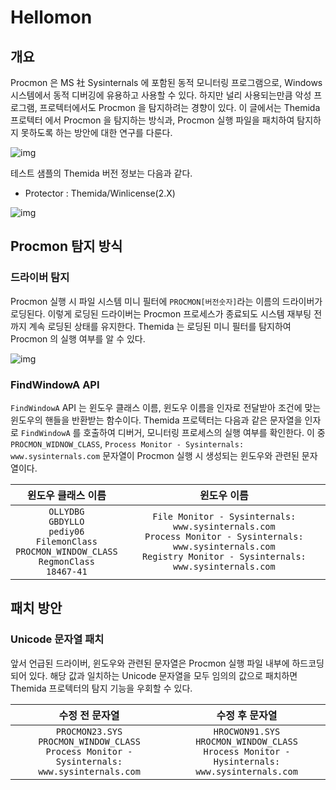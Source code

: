 # Hellomon

## 개요

Procmon 은 MS 社 Sysinternals 에 포함된 동적 모니터링 프로그램으로, Windows 시스템에서 동적 디버깅에 유용하고 사용할 수 있다. 하지만 널리 사용되는만큼 악성 프로그램, 프로텍터에서도 Procmon 을 탐지하려는 경향이 있다.
이 글에서는 Themida 프로텍터 에서 Procmon 을 탐지하는 방식과, Procmon 실행 파일을 패치하여 탐지하지 못하도록 하는 방안에 대한 연구를 다룬다.



![img](https://www.moonding.co.kr/content/images/2024/02/msg_box.PNG)



테스트 샘플의 Themida 버전 정보는 다음과 같다. 

- Protector : Themida/Winlicense(2.X)

![img](https://www.moonding.co.kr/content/images/2024/02/die.PNG)



## Procmon 탐지 방식

### 드라이버 탐지

Procmon 실행 시 파일 시스템 미니 필터에 `PROCMON[버전숫자]`라는 이름의 드라이버가 로딩된다. 이렇게 로딩된 드라이버는 Procmon 프로세스가 종료되도 시스템 재부팅 전까지 계속 로딩된 상태를 유지한다. Themida 는 로딩된 미니 필터를 탐지하여 Procmon 의 실행 여부를 알 수 있다.

![img](https://www.moonding.co.kr/content/images/2024/02/fltmc.PNG)



### FindWindowA API

`FindWindowA` API 는 윈도우 클래스 이름, 윈도우 이름을 인자로 전달받아 조건에 맞는 윈도우의 핸들을 반환받는 함수이다. Themida 프로텍터는 다음과 같은 문자열을 인자로 `FindWindowA` 를 호출하여 디버거, 모니터링 프로세스의 실행 여부를 확인한다. 이 중 `PROCMON_WIDNOW_CLASS`, `Process Monitor - Sysinternals: www.sysinternals.com` 문자열이 Procmon 실행 시 생성되는 윈도우와 관련된 문자열이다.



|                      윈도우 클래스 이름                      |                         윈도우 이름                          |
| :----------------------------------------------------------: | :----------------------------------------------------------: |
| `OLLYDBG`</br>`GBDYLLO`</br>`pediy06`</br>`FilemonClass`</br>`PROCMON_WINDOW_CLASS`</br>`RegmonClass`</br>`18467-41` | `File Monitor - Sysinternals: www.sysinternals.com`</br>`Process Monitor - Sysinternals: www.sysinternals.com`</br>`Registry Monitor - Sysinternals: www.sysinternals.com` |



## 패치 방안

### Unicode 문자열 패치

앞서 언급된 드라이버, 윈도우와 관련된 문자열은 Procmon 실행 파일 내부에 하드코딩되어 있다. 해당 값과 일치하는 Unicode 문자열을 모두 임의의 값으로 패치하면 Themida 프로텍터의 탐지 기능을 우회할 수 있다.



|                        수정 전 문자열                        |                        수정 후 문자열                        |
| :----------------------------------------------------------: | :----------------------------------------------------------: |
| `PROCMON23.SYS`</br>`PROCMON_WINDOW_CLASS`</br>`Process Monitor - Sysinternals: www.sysinternals.com` | `HROCWON91.SYS`</br>`HROCMON_WINDOW_CLASS`</br>`Hrocess Monitor - Hysinternals: www.sysinternals.com` |



